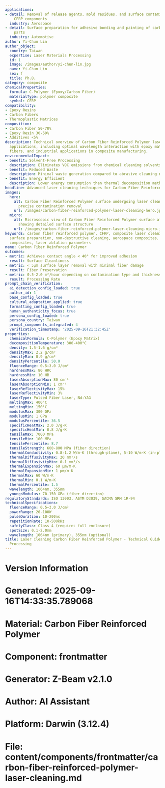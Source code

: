 ```yaml
---
applications:
- detail: Removal of release agents, mold residues, and surface contaminants from
    CFRP components
  industry: Aerospace
- detail: Surface preparation for adhesive bonding and painting of carbon fiber composite
    parts
  industry: Automotive
author: Yi-Chun Lin
author_object:
  country: Taiwan
  expertise: Laser Materials Processing
  id: 1
  image: /images/author/yi-chun-lin.jpg
  name: Yi-Chun Lin
  sex: f
  title: Ph.D.
category: composite
chemicalProperties:
  formula: C-Polymer (Epoxy/Carbon Fiber)
  materialType: polymer composite
  symbol: CFRP
compatibility:
- Epoxy Resins
- Carbon Fibers
- Thermoplastic Matrices
composition:
- Carbon Fiber 50-70%
- Epoxy Resin 30-50%
- Additives <5%
description: Technical overview of Carbon Fiber Reinforced Polymer laser cleaning
  applications, including optimal wavelength interaction with epoxy matrix and carbon
  fibers, and industrial applications in composite manufacturing.
environmentalImpact:
- benefit: Solvent-Free Processing
  description: Eliminates VOC emissions from chemical cleaning solvents
- benefit: Reduced Waste
  description: Minimal waste generation compared to abrasive cleaning methods
- benefit: Energy Efficient
  description: Lower energy consumption than thermal decomposition methods
headline: Advanced laser cleaning techniques for Carbon Fiber Reinforced Polymer composites
images:
  hero:
    alt: Carbon Fiber Reinforced Polymer surface undergoing laser cleaning showing
      precise contamination removal
    url: /images/carbon-fiber-reinforced-polymer-laser-cleaning-hero.jpg
  micro:
    alt: Microscopic view of Carbon Fiber Reinforced Polymer surface after laser cleaning
      showing detailed surface structure
    url: /images/carbon-fiber-reinforced-polymer-laser-cleaning-micro.jpg
keywords: carbon fiber reinforced polymer, CFRP, composite laser cleaning, epoxy removal,
  surface preparation, non-destructive cleaning, aerospace composites, automotive
  composites, laser ablation parameters
name: Carbon Fiber Reinforced Polymer
outcomes:
- metric: Achieves contact angle < 40° for improved adhesion
  result: Surface Cleanliness
- metric: < 5μm surface layer removal with minimal fiber damage
  result: Fiber Preservation
- metric: 0.5-2.0 m²/hour depending on contamination type and thickness
  result: Processing Rate
prompt_chain_verification:
  ai_detection_config_loaded: true
  author_id: 1
  base_config_loaded: true
  cultural_adaptation_applied: true
  formatting_config_loaded: true
  human_authenticity_focus: true
  persona_config_loaded: true
  persona_country: Taiwan
  prompt_components_integrated: 4
  verification_timestamp: '2025-09-16T21:32:45Z'
properties:
  chemicalFormula: C-Polymer (Epoxy Matrix)
  decompositionTemperature: 300-400°C
  density: 1.5-1.6 g/cm³
  densityMax: 2.2 g/cm³
  densityMin: 0.9 g/cm³
  densityPercentile: 50.0
  fluenceRange: 0.5–3.0 J/cm²
  hardnessMax: 80 HRC
  hardnessMin: 10 HB
  laserAbsorptionMax: 80 cm⁻¹
  laserAbsorptionMin: 1 cm⁻¹
  laserReflectivityMax: 15%
  laserReflectivityMin: 3%
  laserType: Pulsed Fiber Laser, Nd:YAG
  meltingMax: 400°C
  meltingMin: 150°C
  modulusMax: 300 GPa
  modulusMin: 1 GPa
  modulusPercentile: 36.5
  specificHeatMax: 2.0 J/g·K
  specificHeatMin: 0.8 J/g·K
  tensileMax: 7000 MPa
  tensileMin: 100 MPa
  tensilePercentile: 8.7
  tensileStrength: 600-800 MPa (fiber direction)
  thermalConductivity: 0.8-1.2 W/m·K (through-plane), 5-10 W/m·K (in-plane)
  thermalDiffusivityMax: 20 mm²/s
  thermalDiffusivityMin: 0.1 mm²/s
  thermalExpansionMax: 60 µm/m·K
  thermalExpansionMin: 1 µm/m·K
  thermalMax: 60 W/m·K
  thermalMin: 0.1 W/m·K
  thermalPercentile: 1.5
  wavelength: 1064nm, 355nm
  youngsModulus: 70-150 GPa (fiber direction)
regulatoryStandards: ISO 13003, ASTM D3039, SACMA SRM 1R-94
technicalSpecifications:
  fluenceRange: 0.5–3.0 J/cm²
  powerRange: 20-100W
  pulseDuration: 10-200ns
  repetitionRate: 10-500kHz
  safetyClass: Class 4 (requires full enclosure)
  spotSize: 0.1-2.0mm
  wavelength: 1064nm (primary), 355nm (optional)
title: Laser Cleaning Carbon Fiber Reinforced Polymer - Technical Guide for Composite
  Processing
---
```


# Version Information
# Generated: 2025-09-16T14:33:35.789068
# Material: Carbon Fiber Reinforced Polymer
# Component: frontmatter
# Generator: Z-Beam v2.1.0
# Author: AI Assistant
# Platform: Darwin (3.12.4)
# File: content/components/frontmatter/carbon-fiber-reinforced-polymer-laser-cleaning.md
